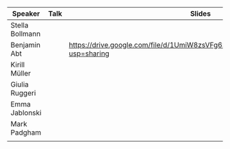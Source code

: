 ## 

|Speaker   | Talk  | Slides  |
|---|---|---|
| Stella Bollmann  |   |   |
| Benjamin Abt  |   | https://drive.google.com/file/d/1UmiW8zsVFg6SY9rwAg7Hd0CefS0EClKC/view?usp=sharing  |
| Kirill Müller |   |   |
| Giulia Ruggeri  |   |   |
| Emma Jablonski  |   |   |
| Mark Padgham  |   |   |
|   |   |   |
